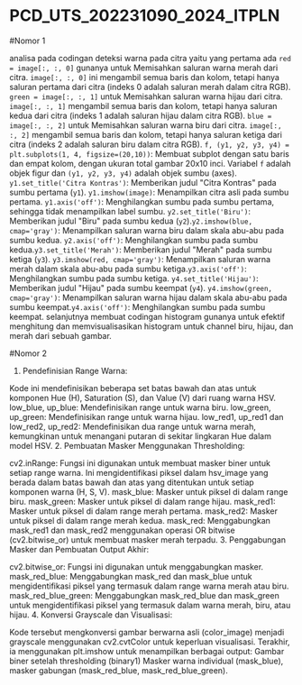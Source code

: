 # PCD_UTS_202231090_2024_ITPLN

#Nomor 1

analisa pada codingan deteksi warna pada citra yaitu yang pertama ada `red = image[:, :, 0]` gunanya untuk Memisahkan saluran warna merah dari citra. `image[:, :, 0]` ini mengambil semua baris dan kolom, tetapi hanya saluran pertama dari citra (indeks 0 adalah saluran merah dalam citra RGB). `green = image[:, :, 1]` untuk Memisahkan saluran warna hijau dari citra. `image[:, :, 1]` mengambil semua baris dan kolom, tetapi hanya saluran kedua dari citra (indeks 1 adalah saluran hijau dalam citra RGB). `blue = image[:, :, 2]` untuk Memisahkan saluran warna biru dari citra. `image[:, :, 2]` mengambil semua baris dan kolom, tetapi hanya saluran ketiga dari citra (indeks 2 adalah saluran biru dalam citra RGB). `f, (y1, y2, y3, y4) = plt.subplots(1, 4, figsize=(20,10))`: Membuat subplot dengan satu baris dan empat kolom, dengan ukuran total gambar 20x10 inci. Variabel `f` adalah objek figur dan `(y1, y2, y3, y4)` adalah objek sumbu (axes). `y1.set_title('Citra Kontras')`: Memberikan judul "Citra Kontras" pada sumbu pertama (`y1`). `y1.imshow(image)`: Menampilkan citra asli pada sumbu pertama. `y1.axis('off')`: Menghilangkan sumbu pada sumbu pertama, sehingga tidak menampilkan label sumbu. `y2.set_title('Biru')`: Memberikan judul "Biru" pada sumbu kedua (`y2`).`y2.imshow(blue, cmap='gray')`: Menampilkan saluran warna biru dalam skala abu-abu pada sumbu kedua. `y2.axis('off')`: Menghilangkan sumbu pada sumbu kedua.`y3.set_title('Merah')`: Memberikan judul "Merah" pada sumbu ketiga (`y3`). `y3.imshow(red, cmap='gray')`: Menampilkan saluran warna merah dalam skala abu-abu pada sumbu ketiga.`y3.axis('off')`: Menghilangkan sumbu pada sumbu ketiga. `y4.set_title('Hijau')`: Memberikan judul "Hijau" pada sumbu keempat (`y4`). `y4.imshow(green, cmap='gray')`: Menampilkan saluran warna hijau dalam skala abu-abu pada sumbu keempat.`y4.axis('off')`: Menghilangkan sumbu pada sumbu keempat.
selanjutnya membuat codingan histogram gunanya untuk efektif menghitung dan memvisualisasikan histogram untuk channel biru, hijau, dan merah dari sebuah gambar.

#Nomor 2
1. Pendefinisian Range Warna:

Kode ini mendefinisikan beberapa set batas bawah dan atas untuk komponen Hue (H), Saturation (S), dan Value (V) dari ruang warna HSV.
low_blue, up_blue: Mendefinisikan range untuk warna biru.
low_green, up_green: Mendefinisikan range untuk warna hijau.
low_red1, up_red1 dan low_red2, up_red2: Mendefinisikan dua range untuk warna merah, kemungkinan untuk menangani putaran di sekitar lingkaran Hue dalam model HSV.
2. Pembuatan Masker Menggunakan Thresholding:

cv2.inRange: Fungsi ini digunakan untuk membuat masker biner untuk setiap range warna. Ini mengidentifikasi piksel dalam hsv_image yang berada dalam batas bawah dan atas yang ditentukan untuk setiap komponen warna (H, S, V).
mask_blue: Masker untuk piksel di dalam range biru.
mask_green: Masker untuk piksel di dalam range hijau.
mask_red1: Masker untuk piksel di dalam range merah pertama.
mask_red2: Masker untuk piksel di dalam range merah kedua.
mask_red: Menggabungkan mask_red1 dan mask_red2 menggunakan operasi OR bitwise (cv2.bitwise_or) untuk membuat masker merah terpadu.
3. Penggabungan Masker dan Pembuatan Output Akhir:

cv2.bitwise_or: Fungsi ini digunakan untuk menggabungkan masker.
mask_red_blue: Menggabungkan mask_red dan mask_blue untuk mengidentifikasi piksel yang termasuk dalam range warna merah atau biru.
mask_red_blue_green: Menggabungkan mask_red_blue dan mask_green untuk mengidentifikasi piksel yang termasuk dalam warna merah, biru, atau hijau.
4. Konversi Grayscale dan Visualisasi:

Kode tersebut mengkonversi gambar berwarna asli (color_image) menjadi grayscale menggunakan cv2.cvtColor untuk keperluan visualisasi.
Terakhir, ia menggunakan plt.imshow untuk menampilkan berbagai output:
Gambar biner setelah thresholding (binary1)
Masker warna individual (mask_blue), masker gabungan (mask_red_blue, mask_red_blue_green).
